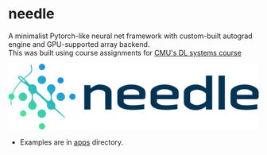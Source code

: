 # needle
A minimalist Pytorch-like neural net framework with custom-built autograd engine and GPU-supported array backend.  
This was built using course assignments for [CMU's DL systems course](https://dlsyscourse.org/)  

![image](needle.png)  

- Examples are in [apps](/apps) directory.
